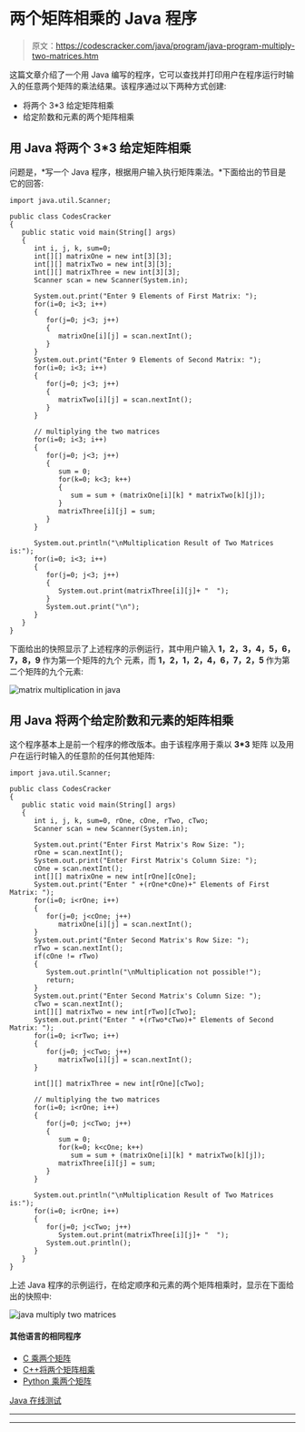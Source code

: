 # 两个矩阵相乘的 Java 程序

> 原文：<https://codescracker.com/java/program/java-program-multiply-two-matrices.htm>

这篇文章介绍了一个用 Java 编写的程序，它可以查找并打印用户在程序运行时输入的任意两个矩阵的乘法结果。该程序通过以下两种方式创建:

*   将两个 3*3 给定矩阵相乘
*   给定阶数和元素的两个矩阵相乘

## 用 Java 将两个 3*3 给定矩阵相乘

问题是，*写一个 Java 程序，根据用户输入执行矩阵乘法。*下面给出的节目是 它的回答:

```
import java.util.Scanner;

public class CodesCracker
{
   public static void main(String[] args)
   {
      int i, j, k, sum=0;
      int[][] matrixOne = new int[3][3];
      int[][] matrixTwo = new int[3][3];
      int[][] matrixThree = new int[3][3];
      Scanner scan = new Scanner(System.in);

      System.out.print("Enter 9 Elements of First Matrix: ");
      for(i=0; i<3; i++)
      {
         for(j=0; j<3; j++)
         {
            matrixOne[i][j] = scan.nextInt();
         }
      }
      System.out.print("Enter 9 Elements of Second Matrix: ");
      for(i=0; i<3; i++)
      {
         for(j=0; j<3; j++)
         {
            matrixTwo[i][j] = scan.nextInt();
         }
      }

      // multiplying the two matrices
      for(i=0; i<3; i++)
      {
         for(j=0; j<3; j++)
         {
            sum = 0;
            for(k=0; k<3; k++)
            {
               sum = sum + (matrixOne[i][k] * matrixTwo[k][j]);
            }
            matrixThree[i][j] = sum;
         }
      }

      System.out.println("\nMultiplication Result of Two Matrices is:");
      for(i=0; i<3; i++)
      {
         for(j=0; j<3; j++)
         {
            System.out.print(matrixThree[i][j]+ "  ");
         }
         System.out.print("\n");
      }
   }
}
```

下面给出的快照显示了上述程序的示例运行，其中用户输入 **1，2，3，4，5，6，7，8，9** 作为第一个矩阵的九个 元素，而 **1，2，1，2，4，6，7，2，5** 作为第二个矩阵的九个元素:

![matrix multiplication in java](img/e6b00de724822e37444fe9ca7081def6.png)

## 用 Java 将两个给定阶数和元素的矩阵相乘

这个程序基本上是前一个程序的修改版本。由于该程序用于乘以 **3*3** 矩阵 以及用户在运行时输入的任意阶的任何其他矩阵:

```
import java.util.Scanner;

public class CodesCracker
{
   public static void main(String[] args)
   {
      int i, j, k, sum=0, rOne, cOne, rTwo, cTwo;
      Scanner scan = new Scanner(System.in);

      System.out.print("Enter First Matrix's Row Size: ");
      rOne = scan.nextInt();
      System.out.print("Enter First Matrix's Column Size: ");
      cOne = scan.nextInt();
      int[][] matrixOne = new int[rOne][cOne];
      System.out.print("Enter " +(rOne*cOne)+" Elements of First Matrix: ");
      for(i=0; i<rOne; i++)
      {
         for(j=0; j<cOne; j++)
            matrixOne[i][j] = scan.nextInt();
      }
      System.out.print("Enter Second Matrix's Row Size: ");
      rTwo = scan.nextInt();
      if(cOne != rTwo)
      {
         System.out.println("\nMultiplication not possible!");
         return;
      }
      System.out.print("Enter Second Matrix's Column Size: ");
      cTwo = scan.nextInt();
      int[][] matrixTwo = new int[rTwo][cTwo];
      System.out.print("Enter " +(rTwo*cTwo)+" Elements of Second Matrix: ");
      for(i=0; i<rTwo; i++)
      {
         for(j=0; j<cTwo; j++)
            matrixTwo[i][j] = scan.nextInt();
      }

      int[][] matrixThree = new int[rOne][cTwo];

      // multiplying the two matrices
      for(i=0; i<rOne; i++)
      {
         for(j=0; j<cTwo; j++)
         {
            sum = 0;
            for(k=0; k<cOne; k++)
               sum = sum + (matrixOne[i][k] * matrixTwo[k][j]);
            matrixThree[i][j] = sum;
         }
      }

      System.out.println("\nMultiplication Result of Two Matrices is:");
      for(i=0; i<rOne; i++)
      {
         for(j=0; j<cTwo; j++)
            System.out.print(matrixThree[i][j]+ "  ");
         System.out.println();
      }
   }
}
```

上述 Java 程序的示例运行，在给定顺序和元素的两个矩阵相乘时，显示在下面给出的快照中:

![java multiply two matrices](img/63ad6f276d40904382fc057f45c9d18b.png)

#### 其他语言的相同程序

*   [C 乘两个矩阵](/c/program/c-program-multiply-two-matrices.htm)
*   [C++将两个矩阵相乘](/cpp/program/cpp-program-multiply-two-matrices.htm)
*   [Python 乘两个矩阵](/python/program/python-program-matrix-multiplication.htm)

[Java 在线测试](/exam/showtest.php?subid=1)

* * *

* * *